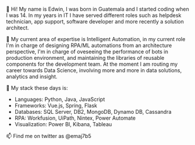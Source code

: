 👋 Hi! My name is Edwin, I was born in Guatemala and I started coding when I was 14. In my years in IT I have served different roles such as helpdesk technician, app support, software developer and more recently a solution architect.

👀 My current area of expertise is Intelligent Automation, in my current role I'm in charge of designing RPA/ML automations from an architecture perspective, I'm in charge of oveseeing the performance of bots in production environment, and maintaining the libraries of reusable components for the development team. At the moment I am routing my career towards Data Science, involving more and more in data solutions, analytics and insight.

🌱 My stack these days is:
 * Languages: Python, Java, JavaScript
 * Frameworks: Vue.js, Spring, Flask
 * Databases: SQL Server, DB2, MongoDB, Dynamo DB, Cassandra
 * RPA: Workfusion, UiPath, Nintex, Power Automate
 * Visualization: Power BI, Kibana, Tableau

<!-- - 💞️ I’m looking to collaborate on ...-->
📫 Find me on twitter as @emaj7b5

<!---
bluegoldengoldfish/bluegoldengoldfish is a ✨ special ✨ repository because its `README.md` (this file) appears on your GitHub profile.
You can click the Preview link to take a look at your changes.
--->
